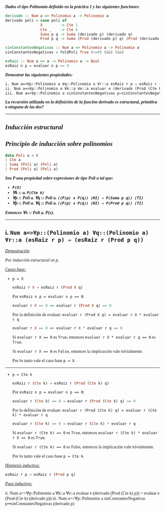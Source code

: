 <font face="LaTeX">

<strong>*Dados el tipo Polinomio definido en la práctica 1 y las siguientes funciones:*</strong>
    
```haskell
derivado :: Num a => Polinomio a -> Polinomio a
derivado poli = case poli of
                X        -> Cte 1
                Cte _    -> Cte 0
                Suma p q -> Suma (derivado p) (derivado q)
                Prod p q -> Suma (Prod (derivado p) q) (Prod (derivado q) p)

sinConstantesNegativas :: Num a => Polinomio a -> Polinomio a
sinConstantesNegativas = foldPoli True (>=0) (&&) (&&)

esRaiz :: Num a => a -> Polinomio a -> Bool
esRaiz n p = evaluar n p == 0
```
<strong>*Demostrar las siguientes propiedades:*</strong>
```LaTeX
i. Num a=>∀p::Polinomio a ∀q::Polinomio a ∀r::a esRaiz r p ⇒ esRaiz r (Prod p q)
ii. Num a=>∀p::Polinomio a ∀k::a ∀e::a evaluar e (derivado (Prod (Cte k) p)) = evaluar e (Prod (Cte k) (derivado p))
iii. Num a=>∀p::Polinomio a sinConstantesNegativas p⇒sinConstantesNegativas (derivado p)
```

<strong>*La recursión utilizada en la definición de la función derivado es estructural, primitiva o ninguna de las dos?*</strong>

---

*Inducción estructural*
---
*Principio de inducción sobre polinomios*
---
```hs
data Poli a = X
| Cte a
| Suma (Poli a) (Poli a)
| Prod (Poli a) (Poli a)
```

<strong>*Sea P una propiedad sobre expresiones de tipo Poli a tal que:*
* *`P(X)`*
* *∀k :: a. `P(Cte k)`*
* *∀p :: Poli a. ∀q :: Poli a. `((P(p) ∧ P(q)) (HI) ⇒ P(Suma p q)) (TI) `*
* *∀p :: Poli a. ∀q :: Poli a. `((P(p) ∧ P(q)) (HI) ⇒ P(Prod p q)) (TI) `*

*Entonces ∀x :: Poli a. P(x).* </strong>

---

i. `Num a=>∀p::(Polinomio a) ∀q::(Polinomio a) ∀r::a (esRaiz r p) ⇒ (esRaiz r (Prod p q))`
---

<u>*Demostración*</u>

*Por inducción estructural en p.*

<u>*Casos base:*</u>

* `p = X`

    ```hs
    esRaiz r X ⇒ esRaiz r (Prod X q)
    ```
    Por `esRaiz n p = evaluar n p == 0`:
    ```hs
    evaluar r X == 0 => evaluar r (Prod X q) == 0
    ```
    Por la definición de evaluar: `evaluar r (Prod X q) = evaluar r X * evaluar r q` 
    ```hs
    evaluar r X == 0 => evaluar r X * evaluar r q == 0
    ```
    Si `evaluar r X == 0` es `True`, entonces `evaluar r X * evaluar r q == 0` es `True`.

    Si `evaluar r X == 0` es `False`, entonces la implicación vale trivialmente.

    Por lo tanto vale el caso base `p = X`.

---
* `p = Cte k`

    ```hs
    esRaiz r (Cte k) ⇒ esRaiz r (Prod (Cte k) q)
    ```
    Por `esRaiz n p = evaluar n p == 0`:
    ```hs
    evaluar r (Cte k) == 0 ⇒ evaluar r (Prod (Cte k) q) == 0
    ```
    Por la definición de evaluar: `evaluar r (Prod (Cte k) q) = evaluar r (Cte k) * evaluar r q`
    ```hs
    evaluar r (Cte k) == 0 ⇒ evaluar r (Cte k) * evaluar r q
    ```
    Si `evaluar r (Cte k) == 0` es `True`, entonces `evaluar r (Cte k) * evaluar r X == 0` es `True`.

    Si `evaluar r (Cte k) == 0` es False, entonces la implicación vale trivialmente.

    Por lo tanto vale el caso base `p = Cte k`.

<u>*Hipótesis inductiva:*</u>

```hs
esRaiz r p ⇒ esRaiz r (Prod p q)
```

<u>*Paso inductivo:*</u>







ii. Num a=>∀p::Polinomio a ∀k::a ∀e::a evaluar e (derivado (Prod (Cte k) p)) = evaluar e (Prod (Cte k) (derivado p))
iii. Num a=>∀p::Polinomio a sinConstantesNegativas p⇒sinConstantesNegativas (derivado p)

</font>